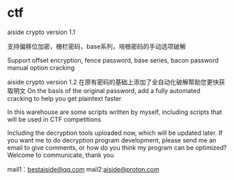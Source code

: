 # ctf
aiside crypto version 1.1 

支持偏移位加密，栅栏密码，base系列，培根密码的手动选项破解

Support offset encryption, fence password, base series, bacon password manual option cracking

aiside crypto version 1.2
在原有密码的基础上添加了全自动化破解帮助您更快获取明文
On the basis of the original password, add a fully automated cracking to help you get plaintext faster


In this warehouse are some scripts written by myself, including scripts that will be used in CTF competitions



Including the decryption tools uploaded now, which will be updated later. If you want me to do decryption program development, please send me an email to give comments, or how do you think my program can be optimized? Welcome to communicate, thank you


mail1：bestaiside@qq.com
mail2:aiside@proton.com
